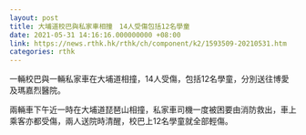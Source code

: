 ```yaml
---
layout: post
title: 大埔道校巴與私家車相撞　14人受傷包括12名學童
date: 2021-05-31 14:16:16.000000000 +08:00
link: https://news.rthk.hk/rthk/ch/component/k2/1593509-20210531.htm
categories: rthk
---
```


一輛校巴與一輛私家車在大埔道相撞，14人受傷，包括12名學童，分別送往博愛及瑪嘉烈醫院。

兩輛車下午近一時在大埔道琵琶山相撞，私家車司機一度被困要由消防救出，車上乘客亦都受傷，兩人送院時清醒，校巴上12名學童就全部輕傷。
